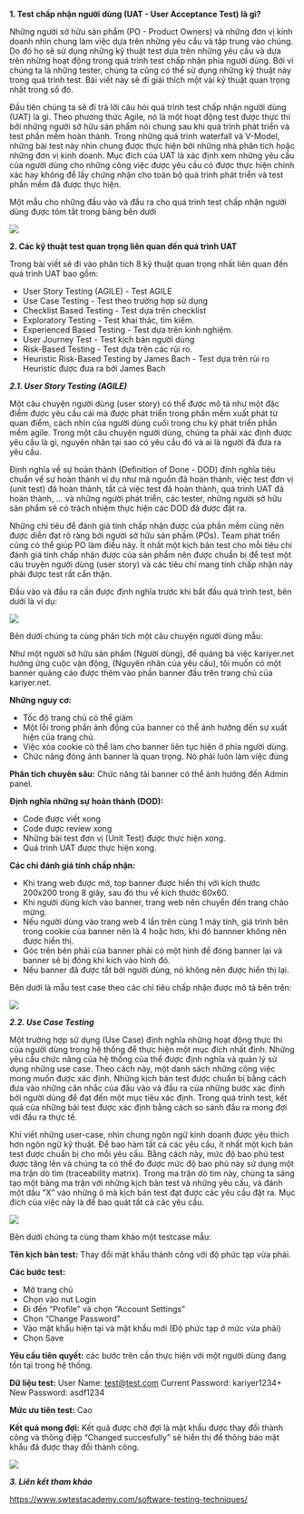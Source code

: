 **1. Test chấp nhận người dùng (UAT - User Acceptance Test) là gì?**

Những người sở hữu sản phẩm (PO - Product Owners) và những đơn vị kinh doanh nhìn chung làm việc dựa trên những yêu cầu và tập trung vào chúng. Do đó họ sẽ sử dụng những kỹ thuật test dựa trên những yêu cầu và dựa trên những hoạt động trong quá trình test chấp nhận phía người dùng. Bởi vì chúng ta là những tester, chúng ta cũng có thể sử dụng những kỹ thuật này trong quá trình test. Bài viết này sẽ đi giải thích một vài kỹ thuật quan trọng nhất trong số đó. 

Đầu tiên chúng ta sẽ đi trả lời câu hỏi quá trình test chấp nhận người dùng (UAT) là gì. Theo phương thức Agile, nó là một hoạt động test được thực thi bởi những người sở hữu sản phẩm nói chung sau khi quá trình phát triển và test phần mềm hoàn thành. Trong những quá trình waterfall và V-Model, những bài test này nhìn chung được thực hiện bởi những nhà phân tích hoặc những đơn vị kinh doanh. Mục đích của UAT là xác định xem những yêu cầu của người dùng cho những công việc được yêu cầu có được thực hiện chính xác hay không để lấy chứng nhận cho toàn bộ quá trình phát triển và test phần mềm đã được thực hiện.

Một mẫu cho những đầu vào và đầu ra cho quá trình test chấp nhận người dùng được tóm tắt trong bảng bên dưới

![](https://images.viblo.asia/1aac438a-59f8-41b1-a722-2d32b2d426db.png)
 
**2. Các kỹ thuật test quan trọng liên quan đến quá trình UAT**

Trong bài viết sẽ đi vào phân tích 8 kỹ thuật quan trọng nhất liên quan đến quá trình UAT bao gồm:

* User Story Testing (AGILE) - Test AGILE
* Use Case Testing - Test theo trường hợp sử dụng
* Checklist Based Testing - Test dựa trên checklist
* Exploratory Testing - Test khai thác, tìm kiếm.
* Experienced Based Testing - Test dựa trên kinh nghiệm.
* User Journey Test - Test kịch bản người dùng
* Risk-Based Testing - Test dựa trên các rủi ro.
* Heuristic Risk-Based Testing by James Bach - Test dựa trên rủi ro Heuristic được đưa ra bởi James Bach

***2.1. User Story Testing (AGILE)***

Một câu chuyện người dùng (user story) có thể được mô tả như một đặc điểm được yêu cầu cái mà được phát triển trong phần mềm xuất phát từ quan điểm, cách nhìn của người dùng cuối trong chu kỳ phát triển phần mềm agile. Trong một câu chuyện người dùng, chúng ta phải xác định được yêu cầu là gì, nguyên nhân tại sao có yêu cầu đó và ai là người đã đưa ra yêu cầu. 

Định nghĩa về sự hoàn thành (Definition of Done - DOD) định nghĩa tiêu chuẩn về sự hoàn thành ví dụ như mã nguồn đã hoàn thành, việc test đơn vị (unit test) đã hoàn thành, tất cả việc test đã hoàn thành, quá trình UAT đã hoàn thành, … và những người phát triển, các tester, những người sở hữu sản phẩm sẽ có trách nhiệm thực hiện các DOD đã được đặt ra. 

Những chỉ tiêu để đánh giá tính chấp nhận được của phần mềm cũng nên được diễn đạt rõ ràng bởi người sở hữu sản phầm (POs). Team phát triển cũng có thể giúp PO làm điều này. Ít nhất một kịch bản test cho mỗi tiêu chí đánh giá tính chấp nhận được của sản phẩm nên được chuẩn bị để test một câu truyện người dùng (user story) và các tiêu chí mang tính chấp nhận này phải được test rất cẩn thận.

Đầu vào và đầu ra cần được định nghĩa trước khi bắt đầu quá trình test, bên dưới là ví dụ:

![](https://images.viblo.asia/24a31f15-79d5-4ed2-ae84-e2148bd67567.png)

Bên dưới chúng ta cùng phân tích một câu chuyện người dùng mẫu:

Như một người sở hữu sản phẩm (Người dùng), để quảng bá việc kariyer.net hưởng ứng cuộc vận động, (Nguyên nhân của yêu cầu), tôi muốn có một banner quảng cáo được thêm vào phần banner đầu trên trang chủ của kariyer.net.

**Những nguy cơ:**
* Tốc độ trang chủ có thể giảm
* Một lỗi trong phần ảnh động của banner có thể ảnh hưởng đến sự xuất hiện của trang chủ.
* Việc xóa cookie có thể làm cho banner liên tục hiện ở phía người dùng.
* Chức năng đóng ảnh banner là quan trọng. Nó phải luôn làm việc đúng

**Phân tích chuyên sâu:** Chức năng tải banner có thể ảnh hưởng đến Admin panel.

**Định nghĩa những sự hoàn thành (DOD):**
* Code được viết xong
* Code được review xong
* Những bài test đơn vị (Unit Test) được thực hiện xong.
* Quá trình UAT được thực hiện xong.

**Các chỉ đánh giá tính chấp nhận:**
* Khi trang web được mở, top banner được hiển thị với kích thước 200x200 trong 8 giây, sau đó thu về kích thước 60x60.
* Khi người dùng kích vào banner, trang web nên chuyển đến trang chào mừng. 
* Nếu người dùng vào trang web 4 lần trên cùng 1 máy tính, giá trình bên trong cookie của banner nên là 4 hoặc hơn, khi đó bannner không nên được hiển thị.
* Góc trên bên phải của banner phải có một hình để đóng banner lại và banner sẽ bị đóng khi kích vào hình đó.
* Nếu banner đã được tắt bởi người dùng, nó không nên được hiển thị lại.

Bên dưới là mẫu test case theo các chỉ tiêu chấp nhận được mô tả bên trên:

![](https://images.viblo.asia/aadc3346-b1f3-43b5-9eab-47e14d674968.png)

***2.2. Use Case Testing***

Một trường hợp sử dụng (Use Case) định nghĩa những hoạt động thực thi của người dùng trong hệ thống để thực hiện một mục đích nhất định. Những yêu cầu chức năng của hệ thống của thể được định nghĩa và quản lý sử dụng những use case. Theo cách này, một danh sách những công việc mong muốn được xác định. Những kịch bản test được chuẩn bị bằng cách đưa vào những cân nhắc của đầu vào và đầu ra của những bước xác định bởi người dùng để đạt đến một mục tiêu xác định. Trong quá trình test, kết quả của những bài test được xác định bằng cách so sánh đầu ra mong đợi với đầu ra thực tế.

Khi viết những user-case, nhìn chung ngôn ngữ kinh doanh được yêu thích hơn ngôn ngữ kỹ thuật. Để bao hàm tất cả các yêu cầu, ít nhất một kịch bản test được chuẩn bị cho mỗi yêu cầu. Bằng cách này, mức độ bao phủ test được tăng lên và chúng ta có thể đo được mức độ bao phủ này sử dụng một ma trận dò tìm (traceability matrix). Trong ma trận dò tìm này, chúng ta sáng tạo một bảng ma trận với những kịch bản test và những yêu cầu, và đánh một dấu “X” vào những ô mà kịch bản test đạt được các yêu cầu đặt ra. Mục đích của việc này là để bao quát tất cả các yêu cầu.

![](https://images.viblo.asia/6636cf9e-aa70-4f44-9fa5-dc7c29b246d0.png)

Bên dưới chúng ta cùng tham khảo một testcase mẫu:

**Tên kịch bản test:** Thay đổi mật khẩu thành công với độ phức tạp vừa phải.

**Các bước test:**
* Mở trang chủ
* Chọn vào nut Login
* Đi đến “Profile” và chọn “Account Settings”
* Chọn “Change Password”
* Vào mật khẩu hiện tại và mật khẩu mới (Độ phức tạp ở mức vừa phải)
* Chọn Save 

**Yêu cầu tiên quyết:** các bước trên cần thực hiện với một người dùng đang tồn tại trong hệ thống.

**Dữ liệu test:**
User Name: test@test.com
Current Password: kariyer1234+        New Password: asdf1234

**Mức ưu tiên test:** Cao

**Kết quả mong đợi:** Kết quả được chờ đợi là mật khẩu được thay đổi thành công và thông điệp “Changed succesfully” sẽ hiển thị để thông báo mật khẩu đã được thay đổi thành công. 

![](https://images.viblo.asia/353450ed-8a47-4791-b5d5-d9b84fc3df1f.png)

***3. Liên kết tham khảo***

https://www.swtestacademy.com/software-testing-techniques/